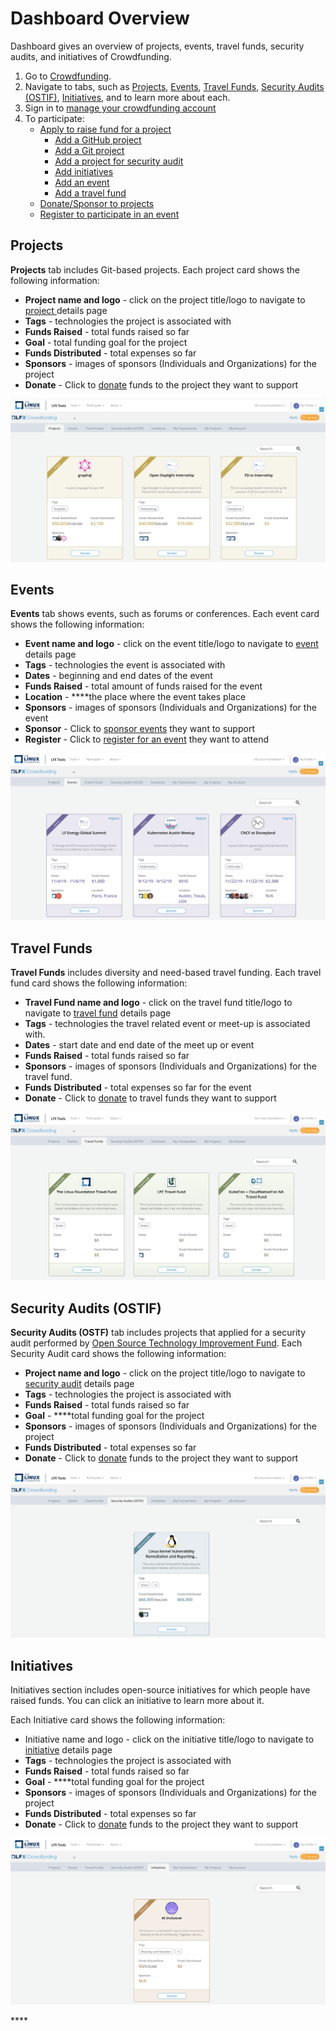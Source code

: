 # Dashboard Overview

Dashboard gives an overview of projects, events, travel funds, security audits, and initiatives of Crowdfunding.

1. Go to [Crowdfunding](https://crowdfunding.lfx.linuxfoundation.org/).
2. Navigate to tabs, such as [Projects](./#Dashboard-ProjectsandMentorships), [Events](./#Dashboard-Events), [Travel Funds](./#Dashboard-TravelScholarships), [Security Audits \(OSTIF\)](./#security-audits-ostif), [Initiatives](./#initiatives), and to learn more about each.
3. Sign in to [manage your crowdfunding account ](../manage-your-crowdfunding-account.md)
4. To participate:
   * [Apply to raise fund for a project](../apply-for-crowdfunding/)
     * [Add a GitHub project](../apply-for-crowdfunding/add-a-github-project.md)
     * [Add a Git project](../apply-for-crowdfunding/add-a-git-project.md)
     * [Add a project for security audit](../apply-for-crowdfunding/add-a-project-for-security-audit.md)
     * [Add initiatives](../apply-for-crowdfunding/add-initiatives.md)
     * [Add an event](../apply-for-crowdfunding/add-an-event.md)
     * [Add a travel fund](../apply-for-crowdfunding/add-a-travel-fund.md)
   * [Donate/Sponsor to projects](../donate-sponsor/)
   * [Register to participate in an event](../register-for-an-event.md)

## Projects <a id="Dashboard-ProjectsandMentorships"></a>

**Projects** tab includes Git-based projects. Each project card shows the following information:

* **Project name and logo** - click on the project title/logo to navigate to[ project ](projects.md)details page
* **Tags** - technologies the project is associated with
* **Funds Raised** - total funds raised so far
* **Goal** - total funding goal for the project
* **Funds Distributed** - total expenses so far
* **Sponsors** - images of sponsors \(Individuals and Organizations\) for the project
* **Donate** - Click to [donate](../donate-sponsor/) funds to the project they want to support

![](../../.gitbook/assets/crowdfunding-projects%20%281%29.png)

## Events <a id="Dashboard-Events"></a>

**Events** tab shows events, such as forums or conferences.  Each event card shows the following information:

* **Event name and logo** - click on the event title/logo to navigate to [event ](events.md)details page
* **Tags** - technologies the event is associated with
* **Dates** - beginning and end dates of the event
* **Funds Raised** - total amount of funds raised for the event
* **Location** - ****the place where the event takes place
* **Sponsors** - images of sponsors \(Individuals and Organizations\) for the event
* **Sponsor** - Click to [sponsor events](../donate-sponsor/sponsor-events.md) they want to support
* **Register** - Click to [register for an event](../register-for-an-event.md) they want to attend

![](../../.gitbook/assets/crowdfunding-events%20%281%29.png)

## Travel Funds <a id="Dashboard-TravelScholarships"></a>

**Travel Funds** includes diversity and need-based travel funding. Each travel fund card shows the following information:

* **Travel Fund name and logo** - click on the travel fund title/logo to navigate to [travel fund](travel-funds.md) details page
* **Tags** - technologies the travel related event or meet-up is associated with.
* **Dates** - start date and end date of the meet up or event
* **Funds Raised** - total funds raised so far
* **Sponsors** - images of sponsors \(Individuals and Organizations\) for the travel fund.
* **Funds** **Distributed** - total expenses so far for the event
* **Donate** - Click to [donate](../donate-sponsor/) to travel funds they want to support

![](../../.gitbook/assets/crowdfunding-travel-funds%20%281%29.png)

## Security Audits \(OSTIF\)

**Security Audits \(OSTF\)** tab includes projects that applied for a security audit performed by [Open Source Technology Improvement Fund](https://ostif.org/the-ostif-mission/). Each Security Audit card shows the following information:

* **Project name and logo** - click on the project title/logo to navigate to[ security audit](security-audit.md) details page
* **Tags** - technologies the project is associated with
* **Funds Raised** - total funds raised so far
* **Goal** - ****total funding goal for the project
* **Sponsors** - images of sponsors \(Individuals and Organizations\) for the project
* **Funds Distributed** - total expenses so far
* **Donate** - Click to [donate](../donate-sponsor/) funds to the project they want to support

![](../../.gitbook/assets/crowdfunding-security-audit.png)

## Initiatives

Initiatives section includes open-source initiatives for which people have raised funds. You can click an initiative to learn more about it. 

Each Initiative card shows the following information:

* Initiative name and logo - click on the initiative title/logo to navigate to[ ](projects.md)[initiative](initiatives.md) details page
* **Tags** - technologies the project is associated with
* **Funds Raised** - total funds raised so far
* **Goal** - ****total funding goal for the project
* **Sponsors** - images of sponsors \(Individuals and Organizations\) for the project
* **Funds Distributed** - total expenses so far
* **Donate** - Click to [donate](../donate-sponsor/) funds to the project they want to support

![](../../.gitbook/assets/crowdfunding-initiatives%20%281%29.png)

\*\*\*\*


